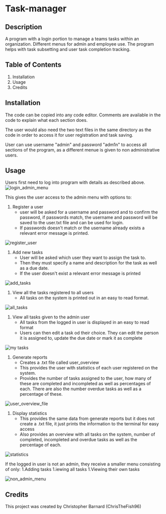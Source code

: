 # Task-manager

## Description
A program with a login portion to manage a teams tasks within an organization. 
Different menus for admin and employee use.
The program helps with task subsetting and user task completion tracking.

## Table of Contents
1. Installation
1. Usage
1. Credits

## Installation
The code can be copied into any code editor.
Comments are available in the code to explain what each section does.

The user would also need the two text files in the same directory as the code in order to access it for
user registration and task saving.

User can use username "admin" and password "adm1n" to access all sections of the program, as a different menue 
is given to non administrative users.

## Usage
Users first need to log into program with details as described above. 
![login_admin_menu](https://user-images.githubusercontent.com/125367266/226473434-2b8bb57f-dd4b-498f-8762-67a35bfca4dc.JPG)

This gives the user access to the admin menu with options to:
1. Register a user
    * user will be asked for a username and password and to confirm the password, if passwords match, the username and password will be saved to the user.txt file and can be used for login. 
    * If passwords doesn't match or the username already exists a relevant error message is printed.

![register_user](https://user-images.githubusercontent.com/125367266/226473475-cc955f35-0b07-4bdc-995d-4ffbfb7b40df.JPG)

1. Add new tasks
   * User will be asked which user they want to assign the task to.
   * Then they must specify a name and description for the task as well as a due date.
   * If the user doesn't exist a relevant error message is printed

![add_tasks](https://user-images.githubusercontent.com/125367266/226473493-0ce29cba-a37b-40e0-99c8-0303818efa6e.JPG)

1. View all the tasks registered to all users
   * All tasks on the system is printed out in an easy to read format.

![all_tasks](https://user-images.githubusercontent.com/125367266/226473544-76ff961b-b348-49ea-b08a-47314bcf9051.JPG)

1. View all tasks given to the admin user
    * All tasks from the logged in user is displayed in an easy to read format
    * Users can then edit a task od their choice. They can edit the person it is assigned to,
    update the due date or mark it as complete
    
![my tasks](https://user-images.githubusercontent.com/125367266/226473585-9a50081a-7703-4585-8a6a-59dd574a999c.JPG)

1. Generate reports
    * Creates a .txt file called user_overview
    * This provides the user with statistics of each user registered on the system.
    * Provides the number of tasks assigned to the user, how many of these are completed and incompleted as well as percentages of each. There are also the number overdue tasks as well as a percentage of these.

![user_overview_file](https://user-images.githubusercontent.com/125367266/226473610-7c89cec6-712f-4388-8842-14d300a674b5.JPG)

1. Display statistics
    * This provides the same data from generate reports but it does not create a .txt file, it just prints the information to the terminal for easy access
    * Also provides an overview with all tasks on the system, number of completed, incompleted and 
    overdue tasks as well as the percentage of each.
    
![statistics](https://user-images.githubusercontent.com/125367266/226473651-7d2b3515-5a0c-4c6a-b7e8-55c04a3454f6.JPG)

If the logged in user is not an admin, they receive a smaller menu consisting of only:
1.Adding tasks
1.iewing all tasks
1.Viewing their own tasks

![non_admin_menu](https://user-images.githubusercontent.com/125367266/226473682-9dedcedc-70af-4424-a24a-6d21abc40779.JPG)

## Credits
This project was created by Christopher Barnard (ChrisTheFish96)
